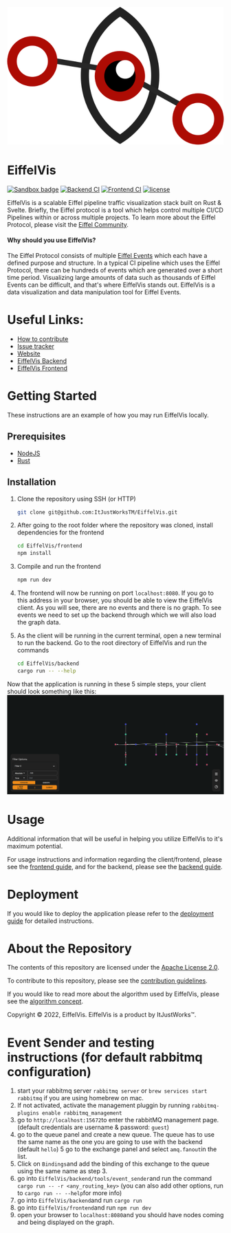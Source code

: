 [![EiffelVis](assets/branding/eiffel_vis_eye.svg)](https://github.com/ItJustWorksTM/EiffelVis)

# EiffelVis

[![Sandbox badge](https://img.shields.io/badge/Stage-Sandbox-yellow)](https://github.com/eiffel-community/community/blob/master/PROJECT_LIFECYCLE.md#stage-sandbox)
[![Backend CI](https://github.com/ItJustWorksTM/EiffelVis/actions/workflows/backend_ci.yml/badge.svg)](https://github.com/ItJustWorksTM/EiffelVis/actions/workflows/backend_ci.yml)
[![Frontend CI](https://github.com/ItJustWorksTM/EiffelVis/actions/workflows/frontend_ci.yml/badge.svg)](https://github.com/ItJustWorksTM/EiffelVis/actions/workflows/frontend_ci.yml)
[![license](https://img.shields.io/badge/license-Apache--2.0-blue.svg)](./LICENSE)

EiffelVis is a scalable Eiffel pipeline traffic visualization stack built on Rust & Svelte. Briefly, the Eiffel protocol is a tool which helps control multiple CI/CD Pipelines within or across multiple projects. To learn more about the Eiffel Protocol, please visit the [Eiffel Community](https://eiffel-community.github.io/).

#### **Why should you use EiffelVis?**

The Eiffel Protocol consists of multiple [Eiffel Events](https://github.com/eiffel-community/eiffel/tree/master/eiffel-vocabulary) which each have a defined purpose and structure. In a typical CI pipeline which uses the Eiffel Protocol, there can be hundreds of events which are generated over a short time period. Visualizing large amounts of data such as thousands of Eiffel Events can be difficult, and that's where EiffelVis stands out. EiffelVis is a data visualization and data manipulation tool for Eiffel Events.

# Useful Links:

- [How to contribute](./CONTRIBUTING.md)
- [Issue tracker](https://github.com/ItJustWorksTM/EiffelVis/issues)
- [Website](https://itjustworkstm.github.io/EiffelVis/)
- [EiffelVis Backend](./backend)
- [EiffelVis Frontend](./frontend)

# Getting Started

These instructions are an example of how you may run EiffelVis locally.

## Prerequisites

- [NodeJS](https://nodejs.org/en/)
- [Rust](https://www.rust-lang.org/tools/install)

## Installation

1. Clone the repository using SSH (or HTTP)
   ```bash
   git clone git@github.com:ItJustWorksTM/EiffelVis.git
   ```
2. After going to the root folder where the repository was cloned, install dependencies for the frontend
   ```bash
   cd EiffelVis/frontend
   npm install
   ```
3. Compile and run the frontend
   ```bash
   npm run dev
   ```
4. The frontend will now be running on port `localhost:8080`. If you go to this address in your browser, you should be able to view the EiffelVis client. As you will see, there are no events and there is no graph. To see events we need to set up the backend through which we will also load the graph data.

5. As the client will be running in the current terminal, open a new terminal to run the backend. Go to the root directory of EiffelVis and run the commands
   ```bash
   cd EiffelVis/backend
   cargo run -- --help
   ```

Now that the application is running in these 5 simple steps, your client should look something like this: ![sample image](./assets/sample_graph.png)

# Usage

Additional information that will be useful in helping you utilize EiffelVis to it's maximum potential.

For usage instructions and information regarding the client/frontend, please see the [frontend guide](./frontend/README.md), and for the backend, please see the [backend guide](./backend/README.md).

# Deployment

If you would like to deploy the application please refer to the [deployment guide](./DEPLOYMENT.md) for detailed instructions.

# About the Repository

The contents of this repository are licensed under the [Apache License 2.0](./LICENSE).

To contribute to this repository, please see the [contribution guidelines](./CONTRIBUTING.md).

If you would like to read more about the algorithm used by EiffelVis, please see the [algorithm concept](./frontend/README.md#layout-algorithm).

Copyright © 2022, EiffelVis. EiffelVis is a product by ItJustWorks™.
# Event Sender and testing instructions (for default rabbitmq configuration)

1. start your rabbitmq server 
  `rabbitmq server` or `brew services start rabbitmq` if you are using homebrew on mac. 
2. If not activated, activate the management pluggin by running `rabbitmq-plugins enable rabbitmq_management`
3. go to `http://localhost:15672`to enter the rabbitMQ management page. (default credentials are username & password: `guest`)
4. go to the queue panel and create a new queue. The queue has to use the same name as the one you are going to use with the backend (default `hello`)
5 go to the exchange panel and select `amq.fanout`in the list.
6. Click on `Bindings`and add the binding of this exchange to the queue using the same name as step 3. 
7. go into `EiffelVis/backend/tools/event_sender`and run the command `cargo run -- -r <any_routing_key>` (you can also add other options, run to `cargo run -- --help`for more info)
8. go into `EiffelVis/backend`and run `cargo run`
9. go into `EiffelVis/frontend`and run `npm run dev`
10. open your browser to `localhost:8080`and you should have nodes coming and being displayed on the graph. 